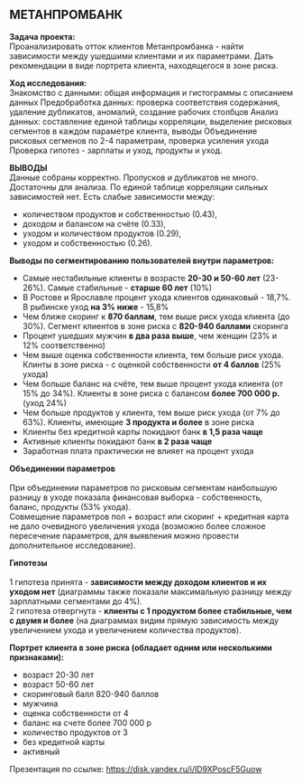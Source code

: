 ## МЕТАНПРОМБАНК 
**Задача проекта:** <br>
Проанализировать отток клиентов Метанпромбанка - найти зависимости между ушедшими клиентами и их параметрами. Дать рекомендации в виде портрета клиента, находящегося в зоне риска.

**Ход исследования:** <br>
Знакомство с данными: общая информация и гистограммы с описанием данных
Предобработка данных: проверка соответствия содержания, удаление дубликатов, аномалий, создание рабочих столбцов
Анализ данных: составление единой таблицы корреляции, выделение рисковых сегментов в каждом параметре клиента, выводы
Объединение рисковых сегменов по 2-4 параметрам, проверка усиления ухода
Проверка гипотез - зарплаты и уход, продукты и уход.

**ВЫВОДЫ**<br>
Данные собраны корректно. Пропусков и дубликатов не много. Достаточны для анализа.
По единой таблице корреляции сильных зависимостей нет. Есть слабые зависимости между:
- количеством продуктов и собственностью (0.43),  
- доходом  и балансом на счёте (0.33),   
- уходом и количеством продуктов (0.29),   
- уходом и собственностью (0.26).

**Выводы по сегментированию пользователей внутри параметров:** <br>  
- Самые нестабильные клиенты в возрасте **20-30 и 50-60 лет** (23-26%). Самые стабильные - **старше 60 лет** (10%)
- В Ростове и Ярославле процент ухода клиентов одинаковый - 18,7%. В рыбинске уход **на 3% ниже** - 15,8% 
- Чем ближе скоринг к **870 баллам**, тем выше риск ухода клиента (до 30%). Сегмент клиентов в зоне риска с **820-940 баллами** скоринга
- Процент ушедших мужчин **в два раза выше**, чем женщин (23% и 12% соответственно)
- Чем выше оценка собственности клиента, тем больше риск ухода. Клинты в зоне риска - с оценкой собственности **от 4 баллов** (25% ухода)   
- Чем больше баланс на счёте, тем выше процент ухода клиента (от 15% до 34%). Клиенты в зоне риска с балансом **более 700 000 р.** (уход 24%)
- Чем больше продуктов у клиента, тем выше риск ухода (от 7% до 63%). Клиенты, имеющие **3 продукта и более** в зоне риска    
- Клиенты без кредитной карты покидают банк **в 1,5 раза чаще**
- Активные клиенты покидают банк **в 2 раза чаще**
- Заработная плата практически не влияет на процент ухода
  
**Объединении параметров** <br>  
При объединении параметров по рисковым сегментам наибольшую разницу в уходе показала финансовая выборка - собственность, баланс, продукты (53% ухода).   
Совмещение параметров пол + возраст или скоринг + кредитная карта не дало очевидного увеличения ухода (возможно более сложное пересечение параметров, для выявления можно провести дополнительное исследование).

**Гипотезы** <br>  
1 гипотеза принята - **зависимости между доходом клиентов и их уходом нет** (диаграммы также показали максимальную разницу между зарплатными сегментами до 4%).  
2 гипотеза отвергнута - **клиенты с 1 продуктом более стабильные, чем с двумя и более** (на диаграммах видим прямую зависимость между увеличением ухода и увеличением количества продуктов).

**Портрет клиента в зоне риска (обладает одним или несколькими признаками):** <br>    
- возраст 20-30 лет  
- возраст 50-60 лет
- скоринговый балл 820-940 баллов
- мужчина
- оценка собственности от 4
- баланс на счете более 700 000 р
- количество продуктов от 3
- без кредитной карты
- активный
  
Презентация по ссылке: https://disk.yandex.ru/i/ID9XPoscF5Guow

